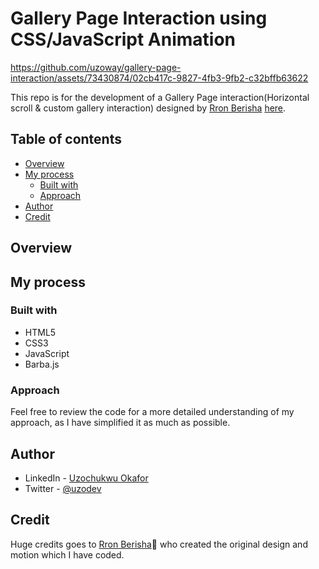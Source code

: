 # Gallery Page Interaction using CSS/JavaScript Animation


https://github.com/uzoway/gallery-page-interaction/assets/73430874/02cb417c-9827-4fb3-9fb2-c32bffb63622


This repo is for the development of a Gallery Page interaction(Horizontal scroll & custom gallery interaction) designed by [Rron Berisha](https://rronberisha.com/#/) [here](https://www.instagram.com/p/C0FOl6bLezi/?img_index=1). 

## Table of contents

- [Overview](#overview)
- [My process](#my-process)
  - [Built with](#built-with)
  - [Approach](#approach)
- [Author](#author)
- [Credit](#credit)

## Overview

## My process

### Built with

- HTML5
- CSS3
- JavaScript
- Barba.js

### Approach

Feel free to review the code for a more detailed understanding of my approach, as I have simplified it as much as possible.

## Author

- LinkedIn - [Uzochukwu Okafor](https://www.linkedin.com/in/uzochukwuokafor/)
- Twitter - [@uzodev](https://twitter.com/uzodev)

## Credit 

Huge credits goes to [Rron Berisha](https://rronberisha.com/#/)🙌 who created the original design and motion which I have coded.
